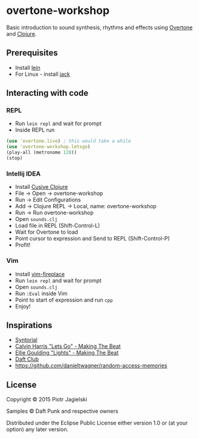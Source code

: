 # overtone-workshop

Basic introduction to sound synthesis, rhythms and effects using [Overtone](https://github.com/overtone/overtone) and [Clojure](https://github.com/clojure/clojure).

## Prerequisites

* Install [lein](https://github.com/technomancy/leiningen#installation)
* For Linux - install [jack](https://github.com/overtone/overtone/wiki/Installing-and-starting-jack)

## Interacting with code

### REPL

* Run `lein repl` and wait for prompt
* Inside REPL run
```clojure
(use 'overtone.live) ; this would take a while
(use 'overtone-workshop.letsgo)
(play-all (metronome 128))
(stop)
```

### Intellij IDEA

* Install [Cusive Clojure](https://cursiveclojure.com/userguide)
* File -> Open -> overtone-workshop
* Run -> Edit Configurations
* Add -> Clojure REPL -> Local, name: overtone-workshop
* Run -> Run overtone-workshop
* Open `sounds.clj`
* Load file in REPL (Shift-Control-L) 
* Wait for Overtone to load
* Point cursor to expression and Send to REPL (Shift-Control-P)
* Profit!

### Vim
 * Install [vim-fireplace](https://github.com/tpope/vim-fireplace)
 * Run `lein repl` and wait for prompt
 * Open `sounds.clj`
 * Run `:Eval` inside Vim
 * Point to start of expression and run `cpp`
 * Enjoy!

## Inspirations

* [Syntorial](http://www.syntorial.com/)
* [Calvin Harris "Lets Go" - Making The Beat](https://www.youtube.com/watch?v=wtGtnshXIU0)
* [Ellie Goulding "Lights" - Making The Beat](https://www.youtube.com/watch?v=A_TiZhgQ9Fw)
* [Daft Club](http://daft.club/daftabase/?lang=en)
* https://github.com/danieltwagner/random-access-memories

## License

Copyright © 2015 Piotr Jagielski

Samples © Daft Punk and respective owners

Distributed under the Eclipse Public License either version 1.0 or (at
your option) any later version.
